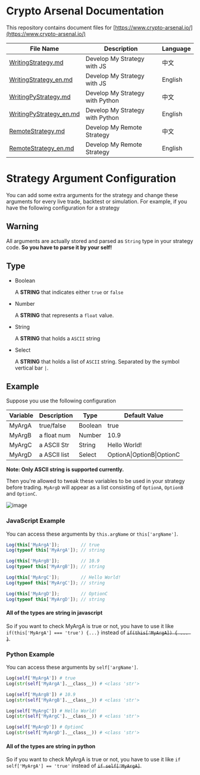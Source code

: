# Crypto Arsenal Documentation

This repository contains document files for [https://www.crypto-arsenal.io/](https://www.crypto-arsenal.io/)

| File Name  | Description | Language |
| ---------- | ----------- | -------- |
| [WritingStrategy.md](WritingStrategy.md) | Develop My Strategy with JS | 中文 |
| [WritingStrategy_en.md](WritingStrategy_en.md) | Develop My Strategy with JS | English |
| [WritingPyStrategy.md](WritingPyStrategy.md) | Develop My Strategy with Python | 中文 |
| [WritingPyStrategy_en.md](WritingPyStrategy_en.md) | Develop My Strategy with Python | English |
| [RemoteStrategy.md](RemoteStrategy.md) | Develop My Remote Strategy | 中文 |
| [RemoteStrategy_en.md](RemoteStrategy_en.md) | Develop My Remote Strategy | English |


# Strategy Argument Configuration

You can add some extra arguments for the strategy and change these arguments for every live trade, backtest or simulation.
For example, if you have the following configuration for a strategy

## Warning

All arguments are actually stored and parsed as `String` type in your strategy code. **So you have to parse it by your self!**

## Type

- Boolean

  A **STRING** that indicates either `true` or `false`

- Number

  A **STRING** that represents a `float` value.

- String

  A **STRING** that holds a `ASCII` string

- Select

  A **STRING** that holds a list of `ASCII` string. Separated by the symbol vertical bar `|`.
  

## Example

Suppose you use the following configuration

| Variable | Description  | Type    | Default Value             |
| -------- | ------------ | ------- | ------------------------- |
| MyArgA   | true/false   | Boolean | true                      |
| MyArgB   | a float num  | Number  | 10.9                      |
| MyArgC   | a ASCII Str  | String  | Hello World!              |
| MyArgD   | a ASCII list | Select  | OptionA\|OptionB\|OptionC |

**Note: Only ASCII string is supported currently.**

Then you're allowed to tweak these variables to be used in your strategy before trading. `MyArgD` will appear as a list consisting of `OptionA`, `OptionB` and `OptionC`.

![image](https://user-images.githubusercontent.com/5862369/56237500-b3511900-60be-11e9-878d-3e5c2cff4991.png)


### JavaScript Example

You can access these arguments by `this.argName` or `this['argName']`.

```js
Log(this['MyArgA']);        // true
Log(typeof this['MyArgA']); // string

Log(this['MyArgB']);        // 10.9
Log(typeof this['MyArgB']); // string

Log(this['MyArgC']);        // Hello World!
Log(typeof this['MyArgC']); // string

Log(this['MyArgD']);        // OptionC
Log(typeof this['MyArgD']); // string
```

#### All of the types are string in javascript

So if you want to check  MyArgA is true or not, you have to use it like `if(this['MyArgA'] === 'true') {...}` instead of ~~`if(this['MyArgA]) { ... }`~~.

### Python Example

You can access these arguments by `self['argName']`.

```py
Log(self['MyArgA']) # true
Log(str(self['MyArgA'].__class__)) # <class 'str'>

Log(self['MyArgB']) # 10.9
Log(str(self['MyArgB'].__class__)) # <class 'str'>

Log(self['MyArgC']) # Hello World!
Log(str(self['MyArgC'].__class__)) # <class 'str'>

Log(self['MyArgD']) # OptionC
Log(str(self['MyArgD'].__class__)) # <class 'str'>
```

#### All of the types are string in python

So if you want to check  MyArgA is true or not, you have to use it like `if self['MyArgA'] == 'true'` instead of ~~`if self['MyArgA]`~~.

